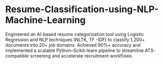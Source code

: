 # Resume-Classification-using-NLP-Machine-Learning

 Engineered an AI-based resume categorization  tool using Logistic Regression and NLP  techniques (NLTK, TF -IDF) to classify 1,200+  documents into 20+ job domains.  Achieved 90%+ accuracy and implemented a  scalable Python–Scikit-learn pipeline to  streamline ATS-compatible screening and  accelerate recruitment workflows.
